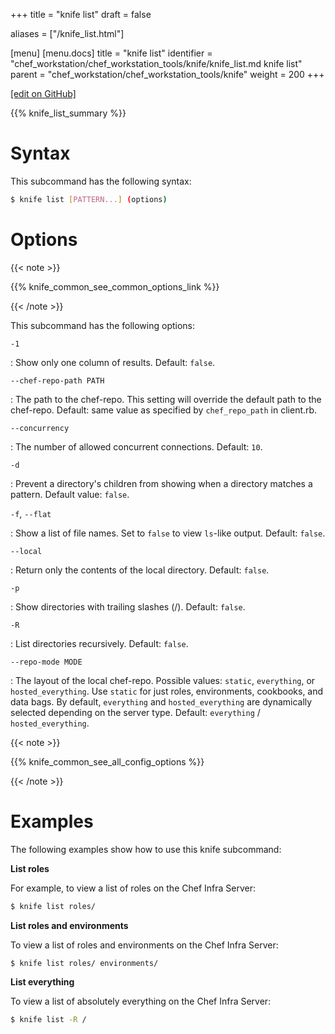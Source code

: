 +++
title = "knife list"
draft = false

aliases = ["/knife_list.html"]

[menu]
  [menu.docs]
    title = "knife list"
    identifier = "chef_workstation/chef_workstation_tools/knife/knife_list.md knife list"
    parent = "chef_workstation/chef_workstation_tools/knife"
    weight = 200
+++    

[\[edit on GitHub\]](https://github.com/chef/chef-web-docs/blob/master/content/knife_list.md)

{{% knife_list_summary %}}

Syntax
======

This subcommand has the following syntax:

``` bash
$ knife list [PATTERN...] (options)
```

Options
=======

{{< note >}}

{{% knife_common_see_common_options_link %}}

{{< /note >}}

This subcommand has the following options:

`-1`

:   Show only one column of results. Default: `false`.

`--chef-repo-path PATH`

:   The path to the chef-repo. This setting will override the default
    path to the chef-repo. Default: same value as specified by
    `chef_repo_path` in client.rb.

`--concurrency`

:   The number of allowed concurrent connections. Default: `10`.

`-d`

:   Prevent a directory's children from showing when a directory matches
    a pattern. Default value: `false`.

`-f`, `--flat`

:   Show a list of file names. Set to `false` to view `ls`-like output.
    Default: `false`.

`--local`

:   Return only the contents of the local directory. Default: `false`.

`-p`

:   Show directories with trailing slashes (/). Default: `false`.

`-R`

:   List directories recursively. Default: `false`.

`--repo-mode MODE`

:   The layout of the local chef-repo. Possible values: `static`,
    `everything`, or `hosted_everything`. Use `static` for just roles,
    environments, cookbooks, and data bags. By default, `everything` and
    `hosted_everything` are dynamically selected depending on the server
    type. Default: `everything` / `hosted_everything`.

{{< note >}}

{{% knife_common_see_all_config_options %}}

{{< /note >}}

Examples
========

The following examples show how to use this knife subcommand:

**List roles**

For example, to view a list of roles on the Chef Infra Server:

``` bash
$ knife list roles/
```

**List roles and environments**

To view a list of roles and environments on the Chef Infra Server:

``` bash
$ knife list roles/ environments/
```

**List everything**

To view a list of absolutely everything on the Chef Infra Server:

``` bash
$ knife list -R /
```
